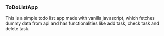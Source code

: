 ### ToDoListApp
This is a simple todo list app made with vanilla javascript, which fetches dummy data from api and has functionalities like add task, check task and delete task.
